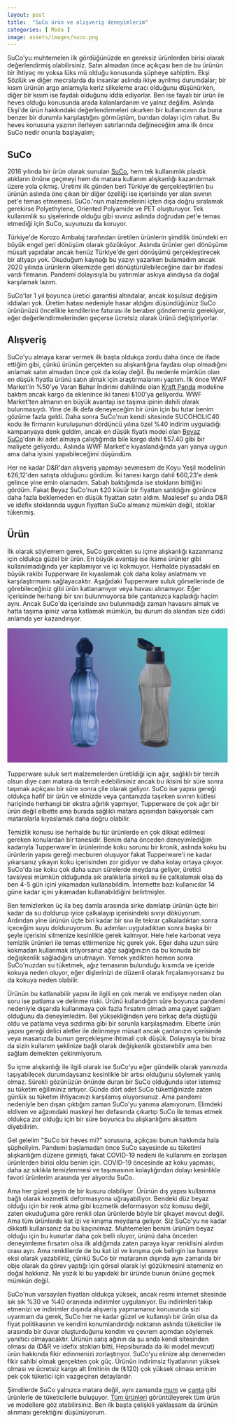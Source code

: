 ```yaml
---
layout: post
title:  "SuCo ürün ve alışveriş deneyimlerim"
categories: [ Moda ]
image: assets/images/suco.png
---
```

SuCo'yu muhtemelen ilk gördüğünüzde en gereksiz ürünlerden birisi olarak değerlendirmiş olabilirsiniz. Satın almadan önce açıkçası ben de bu ürünün bir ihtiyaç mı yoksa lüks mü olduğu konusunda şüpheye sahiptim. Ekşi Sözlük ve diğer mecralarda da insanlar aslında ikiye ayrılmış durumdalar; bir kısım ürünün argo anlamıyla keriz silkeleme aracı olduğunu düşünürken, diğer bir kısım ise faydalı olduğunu iddia ediyorlar. Ben ise fayalı bir ürün ile heves olduğu konusunda arada kalanlardanım ve yalnız değilim. Aslında Ekşi'de ürün hakkındaki değerlendirmeleri okurken bir kullanıcının da buna benzer bir durumla karşılaştığını görmüştüm, bundan dolayı içim rahat. Bu heves konusuna yazının ilerleyen satırlarında değineceğim ama ilk önce SuCo nedir onunla başlayalım;

## SuCo
2016 yılında bir ürün olarak sunulan [SuCo](https://www.mataramasu.co/), hem tek kullanımlık plastik atıkların önüne geçmeyi hem de matara kullanım alışkanlığı kazandırmak üzere yola çıkmış. Üretimi ilk günden beri Türkiye'de gerçekleştirilen bu ürünün aslında öne çıkan bir diğer özelliği ise içerisinde yer alan sıvının pet'e temas etmemesi. SuCo.'nun malzemelerini içten dışa doğru sıralamak gerekirse Polyethylene, Oriented Polyamide ve PET oluşturuyor. Tek kullanımlık su şişelerinde olduğu gibi sıvınız aslında doğrudan pet'e temas etmediği için SuCo, suyunuzu da koruyor.

Türkiye'de Korozo Ambalaj tarafından üretilen ürünlerin şimdilik önündeki en büyük engel geri dönüşüm olarak gözüküyor. Aslında ürünler geri dönüşüme müsait yapıdalar ancak henüz Türkiye'de geri dönüşümü gerçekleştirecek bir altyapı yok. Okuduğum kaynağı bu yazıyı yazarken bulamadım ancak 2020 yılında ürünlerin ülkemizde geri dönüştürülebileceğine dair bir ifadesi vardı firmanın. Pandemi dolayısıyla bu yatırımlar askıya alındıysa da doğal karşılamak lazım.

SuCo'lar 1 yıl boyunca üretici garantisi altındalar, ancak koşulsuz değişim iddiaları yok. Üretim hatası nedeniyle hasar aldığını düşündüğünüz SuCo ürününüzü öncelikle kendilerine faturası ile beraber göndermeniz gerekiyor, eğer değerlendirmelerinden geçerse ücretsiz olarak ürünü değiştiriyorlar.

## Alışveriş
SuCo'yu almaya karar vermek ilk başta oldukça zordu daha önce de ifade ettiğim gibi, çünkü ürünün gerçekten su alışkanlığına faydası olup olmadığını anlamak satın almadan önce çok da kolay değil. Bu nedenle mümkün olan en düşük fiyatla ürünü satın almak için araştırmalarımı yaptım. İlk önce WWF Market'in %50'ye Varan Bahar İndirimi dahilinde olan [Kraft Panda](https://wwfmarket.com/collections/matara/products/kraft-panda-suco-matara) modeline baktım ancak kargo da eklenince iki tanesi ₺100'ya geliyordu. WWF Market'ten almanın en büyük avantajı ise taşıma ipinin dahili olarak bulunmasıydı. Yine de ilk defa deneyeceğim bir ürün için bu tutar benim gözüme fazla geldi. Daha sonra SuCo'nun kendi sitesinde SUCOHOLIC40 kodu ile firmanın kuruluşunun dördüncü yılına özel %40 indirim uyguladığı kampanyaya denk geldim, ancak en düşük fiyatlı model olan [Beyaz SuCo](https://www.mataramasu.co/collections/price/products/beyaz)'dan iki adet almaya çalıştığımda bile kargo dahil ₺57.40 gibi bir maliyete geliyordu. Aslında WWF Market'e kıyaslandığında yarı yarıya uygun ama daha iyisini yapabileceğimi düşündüm.

Her ne kadar D&R'dan alışveriş yapmayı sevmesem de Koyu Yeşil modelinin ₺26,12'den satışta olduğunu gördüm. İki tanesi kargo dahil ₺60,23'e denk gelince yine emin olamadım. Sabah baktığımda ise stokların bittiğini gördüm. Fakat Beyaz SuCo'nun ₺20 küsür bir fiyattan satıldığını görünce daha fazla beklemeden en düşük fiyattan satın aldım. Maalesef şu anda D&R ve idefix stoklarında uygun fiyattan SuCo almanız mümkün değil, stoklar tükenmiş.

## Ürün
İlk olarak söylemem gerek, SuCo gerçekten su içme alışkanlığı kazanmanız için oldukça güzel bir ürün. En büyük avantajı ise ikame ürünler gibi kullanılmadığında yer kaplamıyor ve içi kokmuyor. Herhalde piyasadaki en büyük rakibi Tupperware ile kıyaslamak çok daha kolay anlatmamı ve karşılaştırmamı sağlayacaktır. Aşağıdaki Tupperware suluk görsellerinde de görebileceğiniz gibi ürün katlanamıyor veya havası alınamıyor. Eğer içerisinde herhangi bir sıvı bulunmuyorsa bile çantanızca kapladığı hacim aynı. Ancak SuCo'da içerisinde sıvı bulunmadığı zaman havasını almak ve hatta taşıma ipiniz varsa katlamak mümkün, bu durum da alandan size ciddi anlamda yer kazandırıyor.

![Tupperware Suluk (Matara)](assets/images/tupperware.png)

Tupperware suluk sert malzemelerden üretildiği için ağır, sağlıklı bir tercih olsun diye cam matara da tercih edebilirsiniz ancak bu ikisini bir süre sonra taşımak açıkçası bir süre sonra çile olarak geliyor. SuCo ise yapısı gereği oldukça hafif bir ürün ve elinizde veya çantanızda taşırken sıvının kütlesi hariçinde herhangi bir ekstra ağırlık yapmıyor, Tupperware de çok ağır bir ürün değil elbette ama burada sağlıklı matara açısından bakıyorsak cam mataralarla kıyaslamak daha doğru olabilir.

Temizlik konusu ise herhalde bu tür ürünlerde en çok dikkat edilmesi gereken konulardan bir tanesidir. Benim daha önceden deneyimlediğim kadarıyla Tupperware'in ürünlerinde koku sorunu bir kronik, aslında koku bu ürünlerin yapısı gereği mecburen oluşuyor fakat Tupperware'i ne kadar yıkarsanız yıkayın koku içerisinden zor gidiyor ve daha kolay ortaya çıkıyor. SuCo'da ise koku çok daha uzun sürelerde meydana geliyor, üretici tavsiyesi mümkün olduğunda sık aralıklarla sirkeli su ile çalkalamak olsa da ben 4-5 gün içini yıkamadan kullanabildim. İnternette bazı kullanıcılar 14 güne kadar içini yıkamadan kullanabildiğini belirtmişler.

Ben temizlerken üç ila beş damla arasında sirke damlatıp ürünün üçte biri kadar da su doldurup iyice çalkalayıp içerisindeki sıvıyı döküyorum. Ardından yine ürünün üçte biri kadar bir sıvı ile tekrar çalkaladıktan sonra içeceğim suyu dolduruyorum. Bu adımları uyguladıktan sonra başka bir şeyle içerisini silmenize kesinlikle gerek kalmıyor. Hele hele karbonat veya temizlik ürünleri ile temas ettirmenize hiç gerek yok. Eğer daha uzun süre kokmadan kullanmak istiyorsanız ağız sağlığınızın da bu konuda bir değişkenlik sağladığını unutmayın. Yemek yedikten hemen sonra SuCo'nuzdan su tüketmek, ağız temasının bulunduğu kısımda ve içeride kokuya neden oluyor, eğer dişlerinizi de düzenli olarak fırçalamıyorsanız bu da kokuya neden olabilir.

Ürünün bu katlanabilir yapısı ile ilgili en çok merak ve endişeye neden olan soru ise patlama ve delinme riski. Ürünü kullandığım süre boyunca pandemi nedeniyle dışarıda kullanmaya çok fazla fırsatım olmadı ama gayet sağlam olduğunu da deneyimledim. Bel yüksekliğinden yere birkaç defa düştüğü oldu ve patlama veya sızdırma gibi bir sorunla karşılaşmadım. Elbette ürün yapısı gereği delici aletler ile delinmeye müsait ancak çantanızın içerisinde veya masanızda bunun gerçekleşme ihtimali çok düşük. Dolayısıyla bu biraz da sizin kullanım şeklinize bağlı olarak değişkenlik gösterebilir ama ben sağlam demekten çekinmiyorum.

Su içme alışkanlığı ile ilgili olarak ise SuCo'yu eğer gündelik olarak yanınızda taşıyabilecek durumdaysanız kesinlikle bir artısı olduğunu söylemek yanlış olmaz. Sürekli gözünüzün önünde duran bir SuCo olduğunda ister istemez su tüketim eğiliminiz artıyor. Günde dört adet SuCo tükettiğinizde zaten günlük su tüketim ihtiyacınızı karşılamış oluyorsunuz. Ama pandemi nedeniyle ben dışarı çıktığım zaman SuCo'yu yanıma alamıyorum. Elimdeki eldiven ve ağzımdaki maskeyi her defasında çıkartıp SuCo ile temas etmek oldukça zor olduğu için bir süre boyunca bu alışkanlığımı aksattım diyebilirim.

Gel gelelim "SuCo bir heves mi?" sorusuna, açıkçası bunun hakkında hala şüpheliyim. Pandemi başlamadan önce SuCo sayesinde su tüketimi alışkanlığım düzene girmişti, fakat COVID-19 nedeni ile kullanımı en zorlaşan ürünlerden birisi oldu benim için. COVID-19 öncesinde az koku yapması, daha az sıklıkla temizlenmesi ve taşımasının kolaylığından dolayı kesinlikle favori ürünlerim arasında yer alıyordu SuCo.

Ama her güzel şeyin de bir kusuru olabiliyor. Ürünün dış yapısı kullanıma bağlı olarak kozmetik deformasyona uğrayabiliyor. Bendeki düz beyaz olduğu için bir renk atma gibi kozmetik deformasyon söz konusu değil, zaten okuduğuma göre renkli olan ürünlerde böyle bir şikayet mevcut değil. Ama tüm ürünlerde kat izi ve kırışma meydana geliyor. Siz SuCo'yu ne kadar dikkatli kullansanız da bu kaçınılmaz. Muhtemelen benim ürünüm beyaz olduğu için bu kusurlar daha çok belli oluyor, ürünü daha önceden deneyimleme fırsatım olsa ilk aldığımda zaten paraya kıyar renklisini alırdım orası ayrı. Ama renklilerde de bu kat izi ve kırışma çok belirgin ise haneye eksi olarak yazabiliriz, çünkü SuCo bir mataranın dışında aynı zamanda bir obje olarak da görev yaptığı için görsel olarak iyi gözükmesini istemeniz en doğal hakkınız. Ne yazık ki bu yapıdaki bir üründe bunun önüne geçmek mümkün değil.

SuCo'nun varsayılan fiyatları oldukça yüksek, ancak resmi internet sitesinde sık sık %30 ve %40 oranında indirimler uygulanıyor. Bu indirimleri takip etmenizi ve indirimler dışında alışveriş yapmamanız konusunda sizi uyarmam da gerek, SuCo her ne kadar güzel ve kullanışlı bir ürün olsa da fiyat politikasının ve kendini konumlandırdığı noktanın aslında tüketiciler ile arasında bir duvar oluşturduğunu kendim ve çevrem açımdan söylemek yanıltıcı olmayacaktır. Ürünün satış ağının da şu anda kendi sitesinden olması da (D&R ve idefix stokları bitti, Hepsiburada da iki model mevcut) ürün hakkında fikir edinmenizi zorlaştırıyor. SuCo'yu elinize alıp denemeden fikir sahibi olmak gerçekten çok güç. Ürünün indirimsiz fiyatlarının yüksek olması ve ücretsiz kargo alt limitinin de (₺120) çok yüksek olması eminim pek çok tüketici için vazgeçiren detaylardır.

Şimdilerde SuCo yalnızca matara değil, aynı zamanda [mum](https://www.mataramasu.co/collections/aks/products/fire-soya-mumu) ve [çanta](https://www.mataramasu.co/collections/aks/products/fire-bag) gibi ürünlerle de tüketicilerle buluşuyor. [Tüm ürünleri](https://www.mataramasu.co/collections/price) görüntüleyerek tüm ürün ve modellere göz atabilirsiniz. Ben ilk başta çelişkili yaklaşsam da ürünün alınması gerektiğini düşünüyorum.
